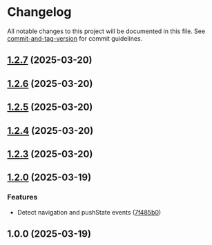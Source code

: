# Changelog

All notable changes to this project will be documented in this file. See [commit-and-tag-version](https://github.com/absolute-version/commit-and-tag-version) for commit guidelines.

## [1.2.7](https://github.com/unlocomqx/url-notes/compare/v1.2.6...v1.2.7) (2025-03-20)

## [1.2.6](https://github.com/unlocomqx/url-notes/compare/v1.2.5...v1.2.6) (2025-03-20)

## [1.2.5](https://github.com/unlocomqx/url-notes/compare/v1.2.4...v1.2.5) (2025-03-20)

## [1.2.4](https://github.com/unlocomqx/url-notes/compare/v1.2.3...v1.2.4) (2025-03-20)

## [1.2.3](https://github.com/unlocomqx/url-notes/compare/v1.2.2...v1.2.3) (2025-03-20)

## [1.2.0](https://github.com/unlocomqx/url-notes/compare/v1.0.10...v1.2.0) (2025-03-19)


### Features

* Detect navigation and pushState events ([7f485b0](https://github.com/unlocomqx/url-notes/commit/7f485b044cc439a3f5ae49e19a32d04134f45ec4))

## 1.0.0 (2025-03-19)
